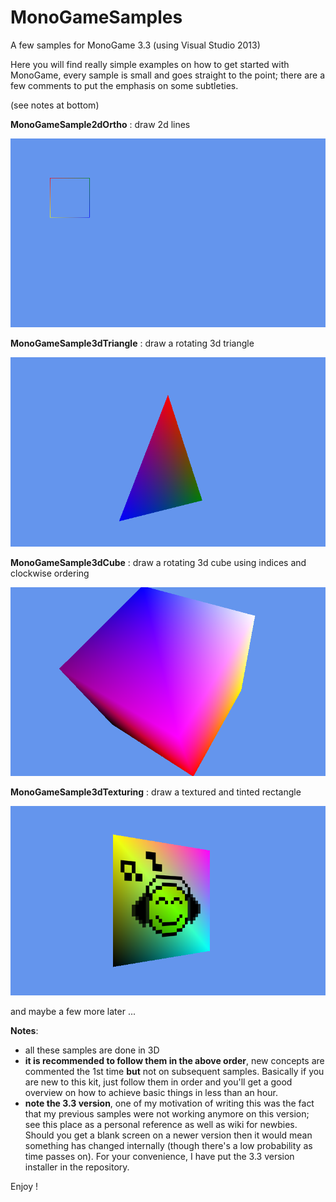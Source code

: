 # MonoGameSamples
A few samples for MonoGame 3.3 (using Visual Studio 2013)

Here you will find really simple examples on how to get started with MonoGame, every sample is small and goes straight to the point; there are a few comments to put the emphasis on some subtleties.

(see notes at bottom)

**MonoGameSample2dOrtho** : draw 2d lines

![](sample01.png)

**MonoGameSample3dTriangle** : draw a rotating 3d triangle

![](sample02.png)

**MonoGameSample3dCube** : draw a rotating 3d cube using indices and clockwise ordering

![](sample03.png)

**MonoGameSample3dTexturing** : draw a textured and tinted rectangle

![](sample04.png)

and maybe a few more later ...

**Notes**:

- all these samples are done in 3D
- **it is recommended to follow them in the above order**, new concepts are commented the 1st time **but** not on subsequent samples. Basically if you are new to this kit, just follow them in order and you'll get a good overview on how to achieve basic things in less than an hour.
- **note the 3.3 version**, one of my motivation of writing this was the fact that my previous samples were not working anymore on this version; see this place as a personal reference as well as wiki for newbies. Should you get a blank screen on a newer version then it would mean something has changed internally (though there's a low probability as time passes on). For your convenience, I have put the 3.3 version installer in the repository.

Enjoy !
